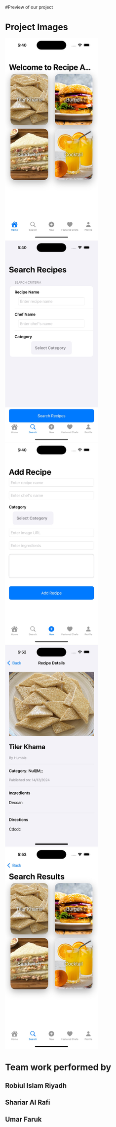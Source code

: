 #Preview of our project
# Project Images

<img src="IMG-20250115-WA0002.jpg" width="300">
<img src="IMG-20250115-WA0003.jpg" width="300">
<img src="IMG-20250115-WA0004.jpg" width="300">
<img src="IMG-20250115-WA0015.jpg" width="300">
<img src="IMG-20250115-WA0016.jpg" width="300">

# Team work performed by 
## Robiul Islam Riyadh
## Shariar Al Rafi
## Umar Faruk
